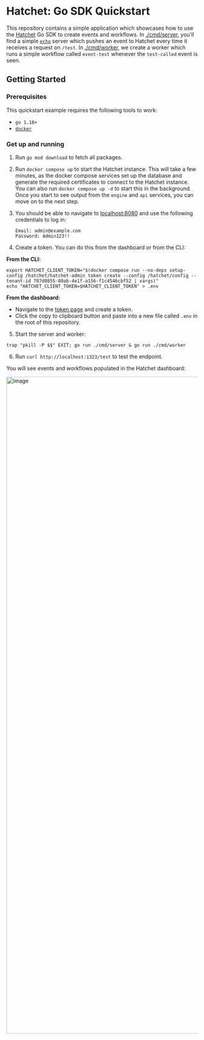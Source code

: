 # Hatchet: Go SDK Quickstart

This repository contains a simple application which showcases how to use the [Hatchet](https://github.com/hatchet-dev/hatchet) Go SDK to create events and workflows. In [./cmd/server](./cmd/server/main.go), you'll find a simple [`echo`](https://echo.labstack.com/) server which pushes an event to Hatchet every time it receives a request on `/test`. In [./cmd/worker](./cmd/worker/main.go), we create a worker which runs a simple workflow called `event-test` whenever the `test-called` event is seen.

## Getting Started

### Prerequisites

This quickstart example requires the following tools to work:

- `go 1.18+`
- [`docker`](https://docs.docker.com/engine/install/)

### Get up and running

1. Run `go mod download` to fetch all packages.

2. Run `docker compose up` to start the Hatchet instance. This will take a few minutes, as the docker compose services set up the database and generate the required certificates to connect to the Hatchet instance. You can also run `docker compose up -d` to start this in the background. Once you start to see output from the `engine` and `api` services, you can move on to the next step.

3. You should be able to navigate to [localhost:8080](http://localhost:8080) and use the following credentials to log in:

   ```
   Email: admin@example.com
   Password: Admin123!!
   ```

4. Create a token. You can do this from the dashboard or from the CLI:

**From the CLI:**

```
export HATCHET_CLIENT_TOKEN="$(docker compose run --no-deps setup-config /hatchet/hatchet-admin token create --config /hatchet/config --tenant-id 707d0855-80ab-4e1f-a156-f1c4546cbf52 | xargs)"
echo "HATCHET_CLIENT_TOKEN=$HATCHET_CLIENT_TOKEN" > .env
```

**From the dashboard:**

- Navigate to the [token page](https://app.dev.hatchet-tools.com/tenant-settings/api-tokens) and create a token.
- Click the copy to clipboard button and paste into a new file called `.env` in the root of this repository.

5. Start the server and worker:

```
trap "pkill -P $$" EXIT; go run ./cmd/server & go run ./cmd/worker
```

6. Run `curl http://localhost:1323/test` to test the endpoint.

You will see events and workflows populated in the Hatchet dashboard:

<img width="1728" alt="image" src="https://github.com/hatchet-dev/hatchet-go-quickstart/assets/25448214/376e4ee8-7233-4a84-85b8-f71ad9e7402e">
